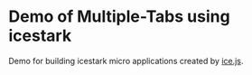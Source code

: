 # Demo of Multiple-Tabs using icestark

Demo for building icestark micro applications created by [ice.js](https://github.com/alibaba/ice).

